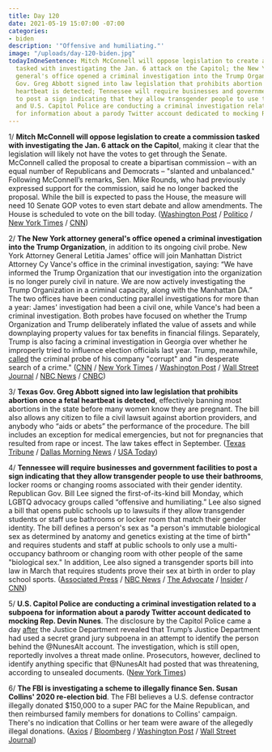```yaml
---
title: Day 120
date: 2021-05-19 15:07:00 -07:00
categories:
- biden
description: '"Offensive and humiliating."'
image: "/uploads/day-120-biden.jpg"
todayInOneSentence: Mitch McConnell will oppose legislation to create a commission
  tasked with investigating the Jan. 6 attack on the Capitol; the New York attorney
  general's office opened a criminal investigation into the Trump Organization; Texas
  Gov. Greg Abbott signed into law legislation that prohibits abortion once a fetal
  heartbeat is detected; Tennessee will require businesses and government facilities
  to post a sign indicating that they allow transgender people to use their bathrooms;
  and U.S. Capitol Police are conducting a criminal investigation related to a subpoena
  for information about a parody Twitter account dedicated to mocking Rep. Devin Nunes.
---
```


1/ **Mitch McConnell will oppose legislation to create a commission tasked with investigating the Jan. 6 attack on the Capitol**, making it clear that the legislation will likely not have the votes to get through the Senate. McConnell called the proposal to create a bipartisan commission – with an equal number of Republicans and Democrats – "slanted and unbalanced." Following McConnell’s remarks, Sen. Mike Rounds, who had previously expressed support for the commission, said he no longer backed the proposal. While the bill is expected to pass the House, the measure will need 10 Senate GOP votes to even start debate and allow amendments. The House is scheduled to vote on the bill today. ([Washington Post](https://www.washingtonpost.com/politics/mcconnell-comes-out-against-jan-6-commission-imperiling-its-chances-of-becoming-law/2021/05/19/60de1f52-b8b3-11eb-a5fe-bb49dc89a248_story.html) / [Politico](https://www.politico.com/news/2021/05/19/mcconnell-opposes-houses-bipartisan-jan-6-commission-bill-489573) / [New York Times](https://www.nytimes.com/2021/05/19/us/politics/riot-commission.html) / [CNN](https://www.cnn.com/2021/05/19/politics/republican-reaction-january-6-probe/))

2/ **The New York attorney general's office opened a criminal investigation into the Trump Organization**, in addition to its ongoing civil probe. New York Attorney General Letitia James' office will join Manhattan District Attorney Cy Vance's office in the criminal investigation, saying: “We have informed the Trump Organization that our investigation into the organization is no longer purely civil in nature. We are now actively investigating the Trump Organization in a criminal capacity, along with the Manhattan DA.” The two offices have been conducting parallel investigations for more than a year: James' investigation had been a civil one, while Vance's had been a criminal investigation. Both probes have focused on whether the Trump Organization and Trump deliberately inflated the value of assets and while downplaying property values for tax benefits in financial filings. Separately, Trump is also facing a criminal investigation in Georgia over whether he improperly tried to influence election officials last year. Trump, meanwhile, [called](https://www.nbcnews.com/politics/donald-trump/trump-calls-new-york-criminal-investigation-corrupt-desperate-search-crime-n1267939) the criminal probe of his company "corrupt" and "in desperate search of a crime." ([CNN](https://www.cnn.com/2021/05/18/politics/new-york-attorney-general-trump-organization-criminal-probe/index.html) / [New York Times](https://www.nytimes.com/2021/05/18/nyregion/trump-ny-ag-investigation-vance.html) / [Washington Post](https://www.washingtonpost.com/national-security/trump-investigation-new-york-attorney-general-letitia-james/2021/05/18/cd2f1288-b0cf-11eb-a980-a60af976ed44_story.html) / [Wall Street Journal](https://www.wsj.com/articles/new-york-attorney-general-probe-of-trump-organization-now-a-criminal-investigation-11621398567) / [NBC News](https://www.nbcnews.com/politics/politics-news/new-york-ag-s-offic-opens-criminal-probe-trump-organization-n1267887) / [CNBC](https://www.cnbc.com/2021/05/19/new-york-attorney-general-says-the-trump-organization-is-being-investigated-in-a-criminal-capacity.html))

3/ **Texas Gov. Greg Abbott signed into law legislation that prohibits abortion once a fetal heartbeat is detected**, effectively banning most abortions in the state before many women know they are pregnant. The bill also allows any citizen to file a civil lawsuit against abortion providers, and anybody who “aids or abets” the performance of the procedure. The bill includes an exception for medical emergencies, but not for pregnancies that resulted from rape or incest. The law takes effect in September. ([Texas Tribune](https://www.texastribune.org/2021/05/18/texas-heartbeat-bill-abortions-law/) / [Dallas Morning News](https://www.dallasnews.com/news/politics/2021/05/19/gov-abbott-signs-near-complete-ban-on-abortion-in-texas/) / [USA Today](https://www.usatoday.com/story/news/nation/2021/05/19/abbott-heartbeat-ban-abortion-law-signed/5165003001/))

4/ **Tennessee will require businesses and government facilities to post a sign indicating that they allow transgender people to use their bathrooms**, locker rooms or changing rooms associated with their gender identity. Republican Gov. Bill Lee signed the first-of-its-kind bill Monday, which LGBTQ advocacy groups called “offensive and humiliating.” Lee also signed a bill that opens public schools up to lawsuits if they allow transgender students or staff use bathrooms or locker room that match their gender identity. The bill defines a person's sex as "a person's immutable biological sex as determined by anatomy and genetics existing at the time of birth" and requires students and staff at public schools to only use a multi-occupancy bathroom or changing room with other people of the same "biological sex." In addition, Lee also signed a transgender sports bill into law in March that requires students prove their sex at birth in order to play school sports. ([Associated Press](https://apnews.com/article/tennessee-lifestyle-government-and-politics-d600e556a6bc3bf4283744f886c4566c) / [NBC News](https://www.nbcnews.com/nbc-out/out-news/tennessee-gov-signs-transgender-bathroom-bill-schools-rcna953) / [The Advocate](https://www.advocate.com/transgender/2021/5/14/tennessee-governor-signs-anti-trans-school-bathroom-bill-law) / [Insider](https://www.businessinsider.com/tennessee-gov-signs-bill-targeting-trans-people-in-school-bathrooms-2021-5) / [CNN](https://www.cnn.com/2021/05/16/us/tennessee-bathroom-bill-public-schools/index.html))

5/ **U.S. Capitol Police are conducting a criminal investigation related to a subpoena for information about a parody Twitter account dedicated to mocking Rep. Devin Nunes**. The disclosure by the Capitol Police came a day [after](https://whatthefuckjusthappenedtoday.com/2021/05/18/day-119/#5-trump%E2%80%99s-justice-department-used-a) the Justice Department revealed that Trump’s Justice Department had used a secret grand jury subpoena in an attempt to identify the person behind the @NunesAlt account. The investigation, which is still open, reportedly involves a threat made online.  Prosecutors, however, declined to identify anything specific that @NunesAlt had posted that was threatening, according to unsealed documents. ([New York Times](https://www.nytimes.com/2021/05/18/us/nunes-twittter-trump-threat-parody.html))

6/ **The FBI is investigating a scheme to illegally finance Sen. Susan Collins' 2020 re-election bid**. The FBI believes a U.S. defense contractor illegally donated $150,000 to a super PAC for the Maine Republican, and then reimbursed family members for donations to Collins' campaign. There's no indication that Collins or her team were aware of the allegedly illegal donations. ([Axios](https://www.axios.com/susan-collins-reelection-investigation-finance-scheme-11280676-b9f6-480d-a47f-c33f3f7ab4ca.html) / [Bloomberg](https://www.bloomberg.com/news/articles/2021-05-18/fbi-probes-campaign-donations-to-u-s-senator-susan-collins?sref=MIBMEEoj) / [Washington Post](https://www.washingtonpost.com/local/public-safety/fbi-investigation-susan-collins-donations/2021/05/18/c8b951bc-b824-11eb-a6b1-81296da0339b_story.html) / [Wall Street Journal](https://www.wsj.com/articles/fbi-probes-defense-contractors-contributions-to-sen-susan-collins-11621382437))